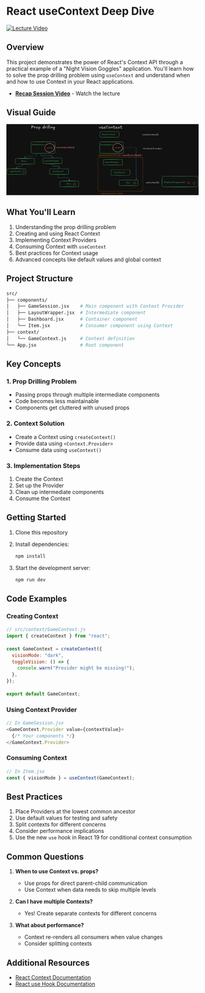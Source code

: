 # React useContext Deep Dive

[![Lecture Video](https://img.shields.io/badge/Lecture-Video-red)](https://drive.google.com/file/d/1Xy-oK3R5tV64OPprB8PGCQXX-XA9E5ss/view?usp=drive_link)

## Overview

This project demonstrates the power of React's Context API through a practical example of a "Night Vision Goggles" application. You'll learn how to solve the prop drilling problem using `useContext` and understand when and how to use Context in your React applications.

- **[Recap Session Video](https://drive.google.com/file/d/1Xy-oK3R5tV64OPprB8PGCQXX-XA9E5ss/view?usp=drive_link)** - Watch the lecture

## Visual Guide

![useContext Concept](public/useContext.png)

## What You'll Learn

1. Understanding the prop drilling problem
2. Creating and using React Context
3. Implementing Context Providers
4. Consuming Context with `useContext`
5. Best practices for Context usage
6. Advanced concepts like default values and global context

## Project Structure

```bash
src/
├── components/
│   ├── GameSession.jsx    # Main component with Context Provider
│   ├── LayoutWrapper.jsx  # Intermediate component
│   ├── Dashboard.jsx      # Container component
│   └── Item.jsx           # Consumer component using Context
├── context/
│   └── GameContext.js     # Context definition
└── App.jsx                # Root component
```

## Key Concepts

### 1. Prop Drilling Problem

- Passing props through multiple intermediate components
- Code becomes less maintainable
- Components get cluttered with unused props

### 2. Context Solution

- Create a Context using `createContext()`
- Provide data using `<Context.Provider>`
- Consume data using `useContext()`

### 3. Implementation Steps

1. Create the Context
2. Set up the Provider
3. Clean up intermediate components
4. Consume the Context

## Getting Started

1. Clone this repository
2. Install dependencies:

   ```bash
   npm install
   ```

3. Start the development server:

   ```bash
   npm run dev
   ```

## Code Examples

### Creating Context

```javascript
// src/context/GameContext.js
import { createContext } from "react";

const GameContext = createContext({
  visionMode: "dark",
  toggleVision: () => {
    console.warn("Provider might be missing!");
  },
});

export default GameContext;
```

### Using Context Provider

```javascript
// In GameSession.jsx
<GameContext.Provider value={contextValue}>
  {/* Your components */}
</GameContext.Provider>
```

### Consuming Context

```javascript
// In Item.jsx
const { visionMode } = useContext(GameContext);
```

## Best Practices

1. Place Providers at the lowest common ancestor
2. Use default values for testing and safety
3. Split contexts for different concerns
4. Consider performance implications
5. Use the new `use` hook in React 19 for conditional context consumption

## Common Questions

1. **When to use Context vs. props?**

   - Use props for direct parent-child communication
   - Use Context when data needs to skip multiple levels

2. **Can I have multiple Contexts?**

   - Yes! Create separate contexts for different concerns

3. **What about performance?**
   - Context re-renders all consumers when value changes
   - Consider splitting contexts

## Additional Resources

- [React Context Documentation](https://react.dev/learn/passing-data-deeply-with-context)
- [React use Hook Documentation](https://react.dev/reference/react/use)
